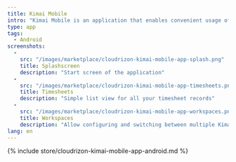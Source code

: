 ```yaml
---
title: Kimai Mobile
intro: "Kimai Mobile is an application that enables convenient usage of Kimai on your Android mobile device"
type: app 
tags: 
  - Android
screenshots:
  -
    src: "/images/marketplace/cloudrizon-kimai-mobile-app-splash.png"
    title: Splashscreen
    description: "Start screen of the application"
  -
    src: "/images/marketplace/cloudrizon-kimai-mobile-app-timesheets.png"
    title: Timesheets
    description: "Simple list view for all your timesheet records"
  -
    src: "/images/marketplace/cloudrizon-kimai-mobile-app-workspaces.png"
    title: Workspaces
    description: "Allow configuring and switching between multiple Kimai instances"
lang: en
---
```


{% include store/cloudrizon-kimai-mobile-app-android.md %}
